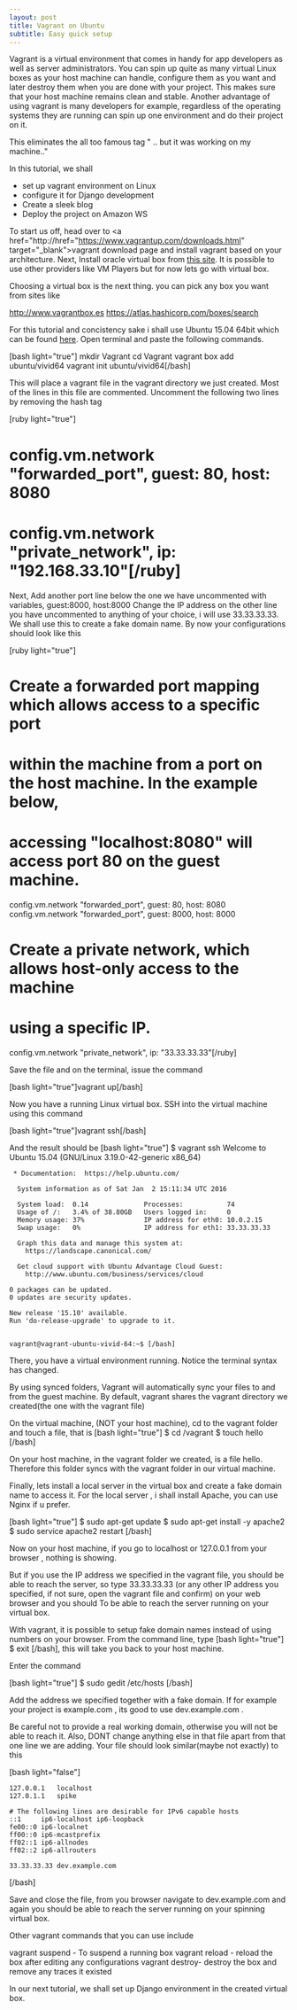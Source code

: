 ```yaml
---
layout: post
title: Vagrant on Ubuntu
subtitle: Easy quick setup
---
```

Vagrant is a virtual environment that comes in handy for app developers as well as server administrators. 
You can spin up quite as many virtual Linux boxes as your host machine can handle, configure them as you want and later destroy them when you are done with your project.
This makes sure that your host machine remains clean and stable. Another advantage of using vagrant is many developers for example, regardless of the operating systems they are running can spin up one environment and do their project on it.

This eliminates the all too famous tag " .. but it was working on my machine.."


In this tutorial, we shall
- set up vagrant environment on Linux
- configure it for Django development
- Create a sleek blog
- Deploy the project on Amazon WS

To start us off, head over to <a href="http://href="https://www.vagrantup.com/downloads.html" target="_blank">vagrant download page</a> </a> and install vagrant based on your architecture. 
Next, Install oracle virtual box from  <a href="https://www.virtualbox.org/wiki/Downloads" target="_blank">this site</a>. It is possible to use other providers like VM Players but for now lets go with virtual box.

Choosing a virtual box is the next thing. you can pick any box you want from sites like

<a href="http://www.vagrantbox.es" target="_blank">http://www.vagrantbox.es</a>
<a href="https://atlas.hashicorp.com/boxes/search" target="_blank">https://atlas.hashicorp.com/boxes/search</a>

For this tutorial and concistency sake i shall use Ubuntu 15.04 64bit which can be found <a href="https://atlas.hashicorp.com/boxes/search?utf8=%E2%9C%93&sort=&provider=&q=ubuntu+" target="_blank">here</a>. Open terminal and paste the following commands.


  [bash light="true"]
  mkdir Vagrant
  cd Vagrant
  vagrant box add ubuntu/vivid64
  vagrant init ubuntu/vivid64[/bash]

This will place a vagrant file in the vagrant directory we just created. Most of the lines in this file are commented. Uncomment the following two lines by removing the hash tag 

  [ruby light="true"]
  # config.vm.network "forwarded_port", guest: 80, host: 8080
  # config.vm.network "private_network", ip: "192.168.33.10"[/ruby]

Next, Add another port line below the one we have uncommented with variables, guest:8000, host:8000
Change the IP address on the other line you have uncommented to anything of your choice, i will use 33.33.33.33.
We shall use this to create a fake domain name.
By now your configurations should look like this

  [ruby light="true"]
  # Create a forwarded port mapping which allows access to a specific port
  # within the machine from a port on the host machine. In the example below,
  # accessing "localhost:8080" will access port 80 on the guest machine.
  config.vm.network "forwarded_port", guest: 80, host: 8080
  config.vm.network "forwarded_port", guest: 8000, host: 8000

  # Create a private network, which allows host-only access to the machine
  # using a specific IP.
  config.vm.network "private_network", ip: "33.33.33.33"[/ruby]

Save the file and on the terminal, issue the command 

   [bash light="true"]vagrant up[/bash]

Now you have a running Linux virtual box. SSH into the virtual machine using this command

   [bash light="true"]vagrant ssh[/bash]

And the result should be 
        [bash light="true"]
	$ vagrant ssh
	Welcome to Ubuntu 15.04 (GNU/Linux 3.19.0-42-generic x86_64)

	 * Documentation:  https://help.ubuntu.com/

	  System information as of Sat Jan  2 15:11:34 UTC 2016

	  System load:  0.14              Processes:           74
	  Usage of /:   3.4% of 38.80GB   Users logged in:     0
	  Memory usage: 37%               IP address for eth0: 10.0.2.15
	  Swap usage:   0%                IP address for eth1: 33.33.33.33

	  Graph this data and manage this system at:
	    https://landscape.canonical.com/

	  Get cloud support with Ubuntu Advantage Cloud Guest:
	    http://www.ubuntu.com/business/services/cloud

	0 packages can be updated.
	0 updates are security updates.

	New release '15.10' available.
	Run 'do-release-upgrade' to upgrade to it.


	vagrant@vagrant-ubuntu-vivid-64:~$ [/bash]


There, you have a virtual environment running. Notice the terminal syntax has changed.

By using synced folders, Vagrant will automatically sync your files to and from the guest machine. By default, vagrant shares the vagrant directory we created(the one with the vagrant file)

On the virtual machine, (NOT your host machine), cd to the vagrant folder and touch a file, that is
[bash light="true"]
  $ cd /vagrant
  $ touch hello
 [/bash]

On your host machine, in the vagrant folder we created, is a file hello. Therefore this folder syncs with the vagrant folder in our virtual machine.

Finally, lets install a local server in the virtual box and create a fake domain name to access it. For the local server , i shall install Apache, you can use Nginx if u prefer.

[bash light="true"]
$ sudo apt-get update
$ sudo apt-get install -y apache2  
$ sudo service apache2 restart
[/bash]

Now on your host machine, if you go to localhost or 127.0.0.1 from your browser , nothing is showing.

But if you use the IP address we specified in the vagrant file, you should be able to reach the server, so type 33.33.33.33 (or any other IP address you specified, if not sure, open the vagrant file and confirm) on your web browser and you should To be able to reach the server running on your virtual box.

With vagrant, it is possible to setup fake domain names instead of using numbers on your browser. From the command line, type [bash light="true"] $ exit [/bash], this will take you back to your host machine.

Enter the command 

[bash light="true"] $ sudo gedit /etc/hosts [/bash]

Add the address we specified together with a fake domain. If for example your project is example.com , its good to use dev.example.com . 

Be careful not to provide a real working domain, otherwise you will not be able to reach it. Also, DONT change anything else in that file apart from that one line we are adding. Your file should look similar(maybe not exactly) to this 

[bash light="false"]

	127.0.0.1	localhost
	127.0.1.1	spike

	# The following lines are desirable for IPv6 capable hosts
	::1     ip6-localhost ip6-loopback
	fe00::0 ip6-localnet
	ff00::0 ip6-mcastprefix
	ff02::1 ip6-allnodes
	ff02::2 ip6-allrouters

	33.33.33.33 dev.example.com
[/bash]


Save and close the file, from you browser navigate to dev.example.com and again you should be able to reach the server running on your spinning virtual box.

Other vagrant commands that you can use include

vagrant suspend -  To suspend a running box
vagrant reload - reload the box after editing any configurations
vagrant destroy- destroy the box and remove any traces it existed

In our next tutorial, we shall set up Django environment in the created virtual box.











